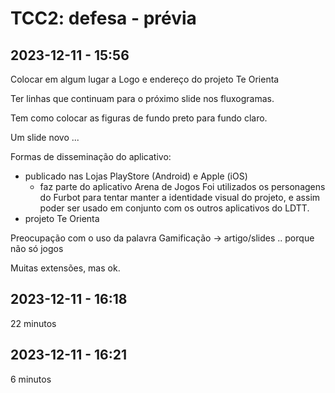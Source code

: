# TCC2: defesa - prévia

## 2023-12-11 - 15:56

Colocar em algum lugar a Logo e endereço do projeto Te Orienta

Ter linhas que continuam para o próximo slide nos fluxogramas.

Tem como colocar as figuras de fundo preto para fundo claro.

Um slide novo ...

Formas de disseminação do aplicativo:

- publicado nas Lojas PlayStore (Android) e Apple (iOS)
  - faz parte do aplicativo Arena de Jogos
Foi utilizados os personagens do Furbot para tentar manter a identidade visual do projeto, e assim poder ser usado em conjunto com os outros aplicativos do LDTT.
- projeto Te Orienta

Preocupação com o uso da palavra Gamificação -> artigo/slides .. porque não só jogos

Muitas extensões, mas ok.

## 2023-12-11 - 16:18

22 minutos

## 2023-12-11 - 16:21

6 minutos
